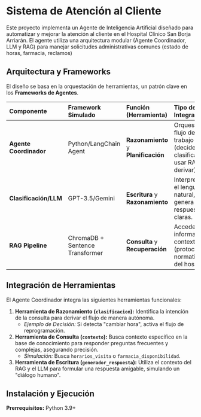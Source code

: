 # Sistema de Atención al Cliente

Este proyecto implementa un Agente de Inteligencia Artificial diseñado para automatizar y mejorar la atención al cliente en el Hospital Clínico San Borja Arriarán. El agente utiliza una arquitectura modular (Agente Coordinador, LLM y RAG) para manejar solicitudes administrativas comunes (estado de horas, farmacia, reclamos)

## Arquitectura y Frameworks

El diseño se basa en la orquestación de herramientas, un patrón clave en los **Frameworks de Agentes**.

| Componente | Framework Simulado | Función (Herramienta) | Tipo de Integración |
| :--- | :--- | :--- | :--- |
| **Agente Coordinador** | Python/LangChain Agent | **Razonamiento** y **Planificación** | Orquesta el flujo de trabajo (decide clasificar, usar RAG o derivar). |
| **Clasificación/LLM** | GPT-3.5/Gemini | **Escritura** y **Razonamiento** | Interpreta el lenguaje natural, genera respuestas claras. |
| **RAG Pipeline** | ChromaDB + Sentence Transformer | **Consulta** y **Recuperación** | Accede a información contextual (protocolos, normativas) del hospital. |

## Integración de Herramientas

El Agente Coordinador integra las siguientes herramientas funcionales:

1.  **Herramienta de Razonamiento (`clasificacion`):** Identifica la intención de la consulta para derivar el flujo de manera autónoma.
    * *Ejemplo de Decisión:* Si detecta "cambiar hora", activa el flujo de reprogramación.
2.  **Herramienta de Consulta (`contexto`):** Busca contexto específico en la base de conocimiento para responder preguntas frecuentes y complejas, asegurando precisión.
    * *Simulación:* Busca `horarios_visita` o `farmacia_disponibilidad`.
3.  **Herramienta de Escritura (`generador_respuesta`):** Utiliza el contexto del RAG y el LLM para formular una respuesta amigable, simulando un "diálogo humano".

## Instalación y Ejecución

**Prerrequisitos:** Python 3.9+
